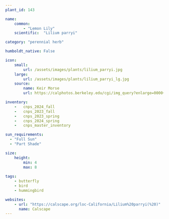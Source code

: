 ```yaml
---
plant_id: 143 

name: 
    common: 
        - "Lemon Lily"  
    scientific:  "Lilium parryi" 

category: "perennial herb"

humboldt_native: False

icon: 
    small: 
        url: /assets/images/plants/lilium_parryi.jpg
    large: 
        url: /assets/images/plants/lilium_parryi_lg.jpg
    source: 
        name: Keir Morse 
        url: https://calphotos.berkeley.edu/cgi/img_query?enlarge=0000+0000+0715+1866

inventory: 
    -   cnps_2024_fall
    -   cnps_2023_fall
    -   cnps_2023_spring
    -   cnps_2024_spring
    -   cnps_master_inventory

sun_requirements:
  - "Full Sun"
  - "Part Shade"

size:
    height: 
        min: 4 
        max: 8
 
tags:
    - butterfly
    - bird
    - hummingbird

websites: 
    - url: "https://calscape.org/loc-California/Lilium%20parryi(%20)"
      name: Calscape
---
```









